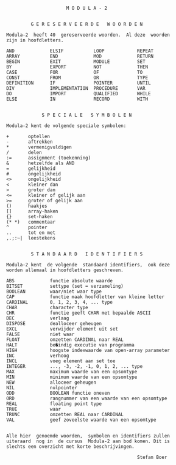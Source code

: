                                 M O D U L A - 2


                   G E R E S E R V E E R D E   W O O R D E N

          Modula-2  heeft 40  gereserveerde woorden.  Al deze  woorden
          zijn in hoofdletters.

          AND             ELSIF           LOOP            REPEAT
          ARRAY           END             MOD             RETURN
          BEGIN           EXIT            MODULE          SET
          BY              EXPORT          NOT             THEN
          CASE            FOR             OF              TO
          CONST           FROM            OR              TYPE
          DEFINITION      IF              POINTER         UNTIL
          DIV             IMPLEMENTATION  PROCEDURE       VAR
          DO              IMPORT          QUALIFIED       WHILE
          ELSE            IN              RECORD          WITH


                       S P E C I A L E   S Y M B O L E N

          Modula-2 kent de volgende speciale symbolen:

          +       optellen
          -       aftrekken
          *       vermenigvuldigen
          /       delen
          :=      assignment (toekenning)
          &       hetzelfde als AND
          =       gelijkheid
          #       ongelijkheid
          <>      ongelijkheid
          <       kleiner dan
          >       groter dan
          <=      kleiner of gelijk aan
          >=      groter of gelijk aan
          ()      haakjes
          []      array-haken
          {}      set-haken
          (* *)   commentaar
          ^       pointer
          ..      tot en met
          ,.;:~|  leestekens


                   S T A N D A A R D   I D E N T I F I E R S

          Modula-2 kent  de volgende  standaard identifiers,  ook deze
          worden allemaal in hoofdletters geschreven.

          ABS             functie absolute waarde
          BITSET          settype (set = verzameling)
          BOOLEAN         waar/niet waar type
          CAP             functie maak hoofdletter van kleine letter
          CARDINAL        0, 1, 2, 3, 4, ... type
          CHAR            character type
          CHR             functie geeft CHAR met bepaalde ASCII
          DEC             verlaag
          DISPOSE         dealloceer geheugen
          EXCL            verwijder element uit set
          FALSE           niet waar
          FLOAT           omzetten CARDINAL naar REAL
          HALT            be�indig executie van programma
          HIGH            hoogste indexwaarde van open-array parameter
          INC             verhoog
          INCL            voeg element aan set toe
          INTEGER         ..., -3, -2, -1, 0, 1, 2, ... type
          MAX             maximum waarde van een opsomtype
          MIN             minimum waarde van een opsomtype
          NEW             alloceer geheugen
          NIL             nulpointer
          ODD             BOOLEAN functie oneven
          ORD             rangnummer van een waarde van een opsomtype
          REAL            floating point type
          TRUE            waar
          TRUNC           omzetten REAL naar CARDINAL
          VAL             geef zoveelste waarde van een opsomtype


          Alle hier  genoemde woorden,  symbolen en identifiers zullen
          uiteraard  nog in  de cursus  Modula-2 aan bod komen. Dit is
          slechts een overzicht met korte beschrijvingen.

                                                          Stefan Boer
